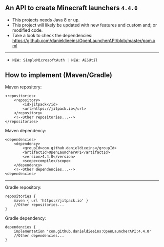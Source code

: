 An API to create Minecraft launchers ```4.4.0```
---

- This projects needs Java 8 or up.
- This project will likely be updated with new features and custom and; or modified code.
- Take a look to check the dependencies: https://github.com/danieldieeins/OpenLauncherAPI/blob/master/pom.xml

---

- ``NEW: SimpleMicrosoftAuth | NEW: AESUtil``

How to implement (Maven/Gradle)
-
Maven repository:
```
<repositories>
    <repository>
        <id>jitpack</id>
        <url>https://jitpack.io</url>
    </repository>
    <!--Other repositories...-->
</repositories>
```
Maven dependency:
```
<dependencies>
    <dependency>
        <groupId>com.github.danieldieeins</groupId>
        <artifactId>OpenLauncherAPI</artifactId>
        <version>4.4.0</version>
        <scope>compile</scope>
    </dependency>
    <!--Other dependencies...-->
<dependencies>
```
---
Gradle repository:
```
repositories {
    maven { url 'https://jitpack.io' }
    //Other repositories...
}
```
Gradle dependency:
```
dependencies {
    implementation 'com.github.danieldieeins:OpenLauncherAPI:4.4.0'
    //Other dependencies...
}
```
